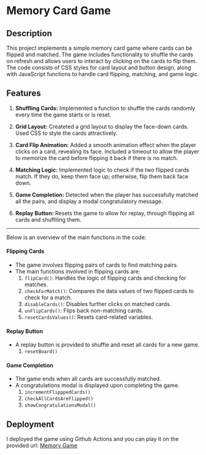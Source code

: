 # Memory Card Game

## Description

This project implements a simple memory card game where cards can be flipped and matched. The game includes functionality to shuffle the cards on refresh and allows users to interact by clicking on the cards to flip them. The code consists of CSS styles for card layout and button design, along with JavaScript functions to handle card flipping, matching, and game logic.

## Features

1. **Shuffling Cards:** Implemented a function to shuffle the cards randomly every time the game starts or is reset.
  
2. **Grid Layout:** Createted a grid layout to display the face-down cards. Used CSS to style the cards attractively.

3. **Card Flip Animation:** Added a smooth animation effect when the player clicks on a card, revealing its face. Included a timeout to allow the player to memorize the card before flipping it back if there is no match.

4. **Matching Logic:** Implemented logic to check if the two flipped cards match. If they do, keep them face up; otherwise, flip them back face down.

5. **Game Completion:** Detected when the player has successfully matched all the pairs, and display a modal congratulatory message.

6. **Replay Button:** Resets the game to allow for replay, through flipping all cards and shuffiling them.

----------------------------------------------------------------------------
Below is an overview of the main functions in the code:
#### Flipping Cards
- The game involves flipping pairs of cards to find matching pairs.
- The main functions involved in flipping cards are:
  1. `flipCard()`: Handles the logic of flipping cards and checking for matches.
  2. `checkForMatch()`: Compares the data values of two flipped cards to check for a match.
  3. `disableCards()`: Disables further clicks on matched cards.
  4. `unFlipCards()`: Flips back non-matching cards.
  5. `resetCardsValues()`: Resets card-related variables.

#### Replay Button
- A replay button is provided to shuffle and reset all cards for a new game.
  1. `resetBoard()`

#### Game Completion
- The game ends when all cards are successfully matched.
- A congratulations modal is displayed upon completing the game.
  1. `incrementFlipppedCards()`
  2. `checkAllCardsAreFlipped()`
  3. `showCongratulationsModal()`
  


## Deployment
I deployed the game using Github Actions and you can play it on the provided url: [Memory Game](https://mohamed-salah20.github.io/memory-card-game/)  